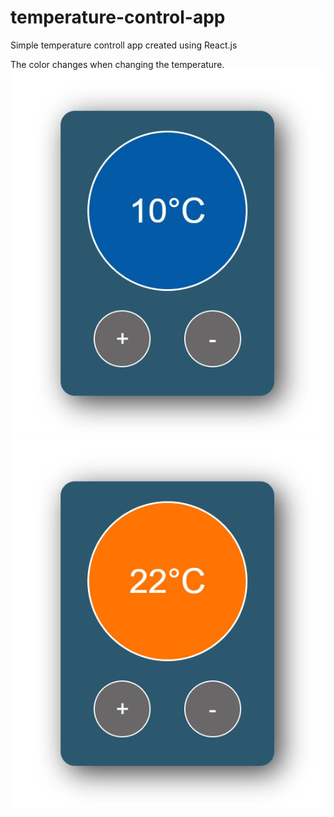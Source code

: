 # temperature-control-app
 Simple temperature controll app created using React.js

 The color changes when changing the temperature.
![Alt text](img/tc-1.jpg) ![Alt text](img/tc-2.jpg)